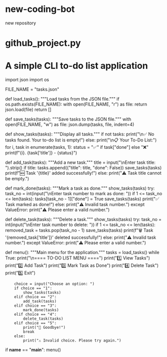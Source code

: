 # new-coding-bot
new repository
# github_project.py
# A simple CLI to-do list application

import json
import os

FILE_NAME = "tasks.json"

def load_tasks():
    """Load tasks from the JSON file."""
    if os.path.exists(FILE_NAME):
        with open(FILE_NAME, "r") as file:
            return json.load(file)
    return []

def save_tasks(tasks):
    """Save tasks to the JSON file."""
    with open(FILE_NAME, "w") as file:
        json.dump(tasks, file, indent=4)

def show_tasks(tasks):
    """Display all tasks."""
    if not tasks:
        print("\n✅ No tasks found. Your to-do list is empty!")
    else:
        print("\n📋 Your To-Do List:")
        for i, task in enumerate(tasks, 1):
            status = "✅" if task["done"] else "❌"
            print(f"{i}. {task['title']} - {status}")

def add_task(tasks):
    """Add a new task."""
    title = input("\nEnter task title: ").strip()
    if title:
        tasks.append({"title": title, "done": False})
        save_tasks(tasks)
        print(f"🆕 Task '{title}' added successfully!")
    else:
        print("⚠️ Task title cannot be empty.")

def mark_done(tasks):
    """Mark a task as done."""
    show_tasks(tasks)
    try:
        task_no = int(input("\nEnter task number to mark as done: "))
        if 1 <= task_no <= len(tasks):
            tasks[task_no - 1]["done"] = True
            save_tasks(tasks)
            print("✅ Task marked as done!")
        else:
            print("⚠️ Invalid task number.")
    except ValueError:
        print("⚠️ Please enter a valid number.")

def delete_task(tasks):
    """Delete a task."""
    show_tasks(tasks)
    try:
        task_no = int(input("\nEnter task number to delete: "))
        if 1 <= task_no <= len(tasks):
            removed_task = tasks.pop(task_no - 1)
            save_tasks(tasks)
            print(f"🗑️ Task '{removed_task['title']}' deleted successfully!")
        else:
            print("⚠️ Invalid task number.")
    except ValueError:
        print("⚠️ Please enter a valid number.")

def menu():
    """Main menu for the application."""
    tasks = load_tasks()
    while True:
        print("\n==== TO-DO LIST MENU ====")
        print("1️⃣ View Tasks")
        print("2️⃣ Add Task")
        print("3️⃣ Mark Task as Done")
        print("4️⃣ Delete Task")
        print("5️⃣ Exit")

        choice = input("Choose an option: ")
        if choice == "1":
            show_tasks(tasks)
        elif choice == "2":
            add_task(tasks)
        elif choice == "3":
            mark_done(tasks)
        elif choice == "4":
            delete_task(tasks)
        elif choice == "5":
            print("👋 Goodbye!")
            break
        else:
            print("⚠️ Invalid choice. Please try again.")

if __name__ == "__main__":
    menu()
